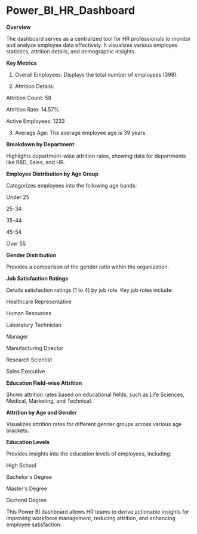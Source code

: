 # Power_BI_HR_Dashboard

**Overview**

The dashboard serves as a centralized tool for HR professionals to monitor and analyze employee data effectively. It visualizes various employee statistics, attrition details, and demographic insights.

**Key Metrics**

1. Overall Employees: Displays the total number of employees (398).


2. Attrition Details:

Attrition Count: 58

Attrition Rate: 14.57%

Active Employees: 1233



3. Average Age: The average employee age is 39 years.



**Breakdown by Department**

Highlights department-wise attrition rates, showing data for departments like R&D, Sales, and HR.


**Employee Distribution by Age Group**

Categorizes employees into the following age bands:

Under 25

25-34

35-44

45-54

Over 55



**Gender Distribution**

Provides a comparison of the gender ratio within the organization.


**Job Satisfaction Ratings**

Details satisfaction ratings (1 to 4) by job role. Key job roles include:

Healthcare Representative

Human Resources

Laboratory Technician

Manager

Manufacturing Director

Research Scientist

Sales Executive



**Education Field-wise Attrition**

Shows attrition rates based on educational fields, such as Life Sciences, Medical, Marketing, and Technical.


**Attrition by Age and Gend**er

Visualizes attrition rates for different gender groups across various age brackets.


**Education Levels**

Provides insights into the education levels of employees, including:

High School

Bachelor's Degree

Master's Degree

Doctoral Degree



This Power BI dashboard allows HR teams to derive actionable insights for improving workforce management, reducing attrition, and enhancing employee satisfaction.

